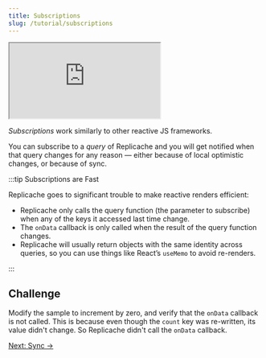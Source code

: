 ```yaml
---
title: Subscriptions
slug: /tutorial/subscriptions
---
```


<iframe src="https://codesandbox.io/embed/replicache-sync-static-dj7z0q?module=%2Findex.js&autoresize=1&fontsize=12&hidenavigation=1&theme=light&codemirror=1&view=split&forcerefresh=1"
     style={{'width':'100%','height':'350px', 'border':'1px solid rgb(222,221,221)', 'overflow':'hidden'}}
     title="constructing-replicache"
     allow="accelerometer; ambient-light-sensor; camera; encrypted-media; geolocation; gyroscope; hid; microphone; midi; payment; usb; vr; xr-spatial-tracking"
     sandbox="allow-forms allow-modals allow-popups allow-presentation allow-same-origin allow-scripts"
></iframe>

_Subscriptions_ work similarly to other reactive JS frameworks.

You can subscribe to a _query_ of Replicache and you will get notified when that query changes for any reason — either because of local optimistic changes, or because of sync.

:::tip Subscriptions are Fast

Replicache goes to significant trouble to make reactive renders efficient:

- Replicache only calls the query function (the parameter to subscribe) when any of the keys it accessed last time change.
- The `onData` callback is only called when the result of the query function changes.
- Replicache will usually return objects with the same identity across queries, so you can use things like React’s `useMemo` to avoid re-renders.

:::

<h2>Challenge</h2>

Modify the sample to increment by zero, and verify that the `onData` callback is not called. This is because even though the `count` key was re-written, its value didn't change. So Replicache didn't call the `onData` callback.

<div style={{fontSize:"1.2em", fontWeight:"bold", marginTop:"3em"}}><a href="/tutorial/sync">Next: Sync &rarr;</a></div>

